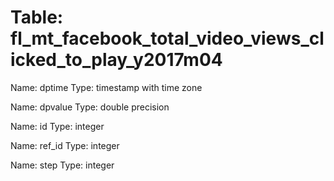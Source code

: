 Table: fl_mt_facebook_total_video_views_clicked_to_play_y2017m04
================================================================

Name: dptime
Type: timestamp with time zone

Name: dpvalue
Type: double precision

Name: id
Type: integer

Name: ref_id
Type: integer

Name: step
Type: integer

